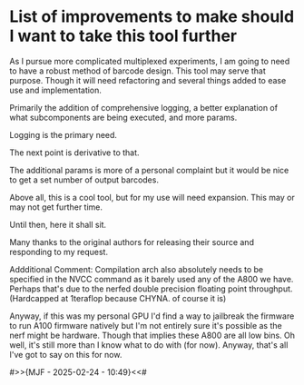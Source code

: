 # List of improvements to make should I want to take this tool further
As I pursue more complicated multiplexed experiments, I am going to need to have a robust method of barcode design.
This tool may serve that purpose. Though it will need refactoring and several things added to ease use and implementation.

Primarily the addition of comprehensive logging, a better explanation of what subcomponents are being executed, and more params.

Logging is the primary need.

The next point is derivative to that.

The additional params is more of a personal complaint but it would be nice to get a set number of output barcodes.

Above all, this is a cool tool, but for my use will need expansion. This may or may not get further time.

Until then, here it shall sit.

Many thanks to the original authors for releasing their source and responding to my request.

Addditional Comment: Compilation arch also absolutely needs to be specified in the NVCC command as it barely used any of the A800 we have. Perhaps that's due to the nerfed double precision floating point throughput. (Hardcapped at 1teraflop because CHYNA. of course it is)

Anyway, if this was my personal GPU I'd find a way to jailbreak the firmware to run A100 firmware natively but I'm not entirely sure it's possible as the nerf might be hardware. Though that implies these A800 are all low bins. Oh well, it's still more than I know what to do with (for now). Anyway, that's all I've got to say on this for now.

#>>{MJF - 2025-02-24 - 10:49}<<#
